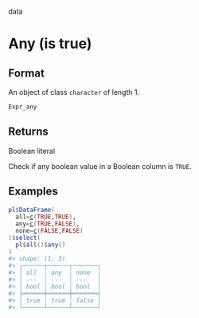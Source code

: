 data

# Any (is true)

## Format

An object of class `character` of length 1.

```r
Expr_any
```

## Returns

Boolean literal

Check if any boolean value in a Boolean column is `TRUE`.

## Examples

<pre class='r-example'><code><span class='r-in'><span><span class='va'>pl</span><span class='op'>$</span><span class='fu'>DataFrame</span><span class='op'>(</span></span></span>
<span class='r-in'><span>  all<span class='op'>=</span><span class='fu'><a href='https://rdrr.io/r/base/c.html'>c</a></span><span class='op'>(</span><span class='cn'>TRUE</span>,<span class='cn'>TRUE</span><span class='op'>)</span>,</span></span>
<span class='r-in'><span>  any<span class='op'>=</span><span class='fu'><a href='https://rdrr.io/r/base/c.html'>c</a></span><span class='op'>(</span><span class='cn'>TRUE</span>,<span class='cn'>FALSE</span><span class='op'>)</span>,</span></span>
<span class='r-in'><span>  none<span class='op'>=</span><span class='fu'><a href='https://rdrr.io/r/base/c.html'>c</a></span><span class='op'>(</span><span class='cn'>FALSE</span>,<span class='cn'>FALSE</span><span class='op'>)</span></span></span>
<span class='r-in'><span><span class='op'>)</span><span class='op'>$</span><span class='fu'>select</span><span class='op'>(</span></span></span>
<span class='r-in'><span>  <span class='va'>pl</span><span class='op'>$</span><span class='fu'>all</span><span class='op'>(</span><span class='op'>)</span><span class='op'>$</span><span class='fu'>any</span><span class='op'>(</span><span class='op'>)</span></span></span>
<span class='r-in'><span><span class='op'>)</span></span></span>
<span class='r-out co'><span class='r-pr'>#&gt;</span> shape: (1, 3)</span>
<span class='r-out co'><span class='r-pr'>#&gt;</span> ┌──────┬──────┬───────┐</span>
<span class='r-out co'><span class='r-pr'>#&gt;</span> │ all  ┆ any  ┆ none  │</span>
<span class='r-out co'><span class='r-pr'>#&gt;</span> │ ---  ┆ ---  ┆ ---   │</span>
<span class='r-out co'><span class='r-pr'>#&gt;</span> │ bool ┆ bool ┆ bool  │</span>
<span class='r-out co'><span class='r-pr'>#&gt;</span> ╞══════╪══════╪═══════╡</span>
<span class='r-out co'><span class='r-pr'>#&gt;</span> │ true ┆ true ┆ false │</span>
<span class='r-out co'><span class='r-pr'>#&gt;</span> └──────┴──────┴───────┘</span>
 </code></pre>